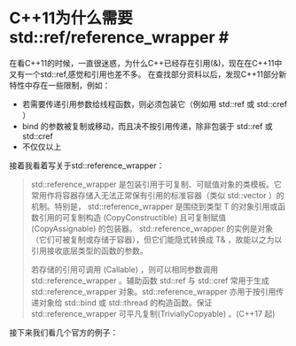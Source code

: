 # C++11为什么需要std::ref/reference\_wrapper \#

在看C++11的时候，一直很迷惑，为什么C++已经存在引用\(&\)，现在在C++11中又有一个std::ref,感觉和引用也差不多。 在查找部分资料以后，发现C++11部分新特性中存在一些限制，例如：

* 若需要传递引用参数给线程函数，则必须包装它（例如用 std::ref 或 std::cref ）
* bind 的参数被复制或移动，而且决不按引用传递，除非包装于 std::ref 或 std::cref
* 不仅仅以上

接着我看着写关于std::reference\_wrapper：

> std::reference\_wrapper 是包装引用于可复制、可赋值对象的类模板。它常用作将容器存储入无法正常保有引用的标准容器（类似 std::vector ）的机制。特别是， std::reference\_wrapper 是围绕到类型 T 的对象引用或函数引用的可复制构造 \(CopyConstructible\) 且可复制赋值 \(CopyAssignable\) 的包装器。 std::reference\_wrapper 的实例是对象（它们可被复制或存储于容器），但它们能隐式转换成 T& ，故能以之为以引用接收底层类型的函数的参数。
>
> 若存储的引用可调用 \(Callable\) ，则可以相同参数调用 std::reference\_wrapper 。辅助函数 std::ref 与 std::cref 常用于生成 std::reference\_wrapper 对象。std::reference\_wrapper 亦用于按引用传递对象给 std::bind 或 std::thread 的构造函数。保证 std::reference\_wrapper 可平凡复制\(TriviallyCopyable\) 。\(C++17 起\)

接下来我们看几个官方的例子：


